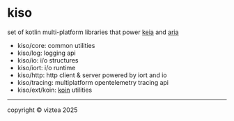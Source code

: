 # kiso

set of kotlin multi-platform libraries that power [keia](https://github.com/keia-bot) and [aria](https://github.com/aria-lib)

- kiso/core: common utilities
- kiso/log: logging api
- kiso/io: i/o structures
- kiso/iort: i/o runtime
- kiso/http: http client & server powered by iort and io
- kiso/tracing: multiplatform opentelemetry tracing api
- kiso/ext/koin: [koin](https://insert-koin.io) utilities

---

copyright &copy; viztea 2025
